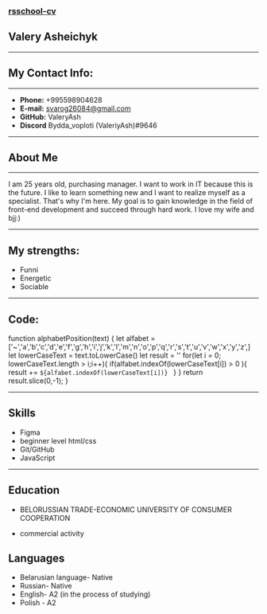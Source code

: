 ### [rsschool-cv](#)
## Valery Asheichyk

********
## My Contact Info:
**************
* **Phone:** +995598904628
* **E-mail:** svarog26084@gmail.com
* **GitHub:** ValeryAsh
* **Discord** Bydda_voploti (ValeriyAsh)#9646
**********

## About Me 
**********

I am 25 years old, purchasing manager. I want to work in IT because this is the future. I like to learn something new and I want to realize myself as a specialist. That's why I'm here. My goal is to gain knowledge in the field of front-end development and succeed through hard work. I love my wife and bjj:)
********

## My strengths:
- Funni
- Energetic
- Sociable
******

## Code:
function alphabetPosition(text) {
  let alfabet = ['~','a','b','c','d','e','f','g','h','i','j','k','l','m','n','o','p','q','r','s','t','u','v','w','x','y','z',]
  let lowerCaseText = text.toLowerCase()
  let result = ''
  for(let i = 0; lowerCaseText.length > i;i++){
    if(alfabet.indexOf(lowerCaseText[i]) > 0 ){
     result += `${alfabet.indexOf(lowerCaseText[i])} `
    }
  }
  return result.slice(0,-1);
}
******
## Skills

* Figma
* beginner level html/css
* Git/GitHub
* JavaScript 

********
## Education
* BELORUSSIAN TRADE-ECONOMIC UNIVERSITY OF CONSUMER COOPERATION
+ commercial activity
## Languages
* Belarusian language- Native
* Russian- Native
* English- A2 (in the process of studying)
* Polish - A2
